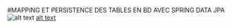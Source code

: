 #MAPPING ET PERSISTENCE DES TABLES EN BD AVEC SPRING DATA JPA
![alt text](https://www.filepicker.io/api/file/ZHkueioSAyId998UDl6y)
[alt text](https://th.bing.com/th/id/R.79a9c56e3ef9aed8734de9c9a255a8df?rik=nr0irqai2iRXkw&pid=ImgRaw&r=0)
